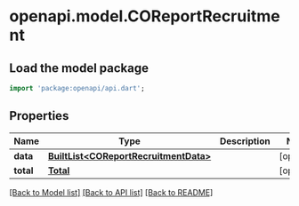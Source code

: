 # openapi.model.COReportRecruitment

## Load the model package
```dart
import 'package:openapi/api.dart';
```

## Properties
Name | Type | Description | Notes
------------ | ------------- | ------------- | -------------
**data** | [**BuiltList&lt;COReportRecruitmentData&gt;**](COReportRecruitmentData.md) |  | [optional] 
**total** | [**Total**](Total.md) |  | [optional] 

[[Back to Model list]](../README.md#documentation-for-models) [[Back to API list]](../README.md#documentation-for-api-endpoints) [[Back to README]](../README.md)


